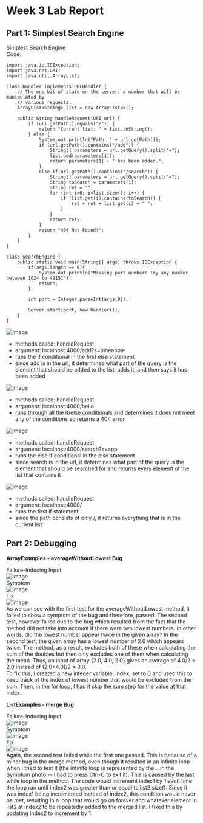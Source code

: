 # Week 3 Lab Report

## Part 1: Simplest Search Engine  
Simplest Search Engine  
Code:  
````
import java.io.IOException;
import java.net.URI;
import java.util.ArrayList;

class Handler implements URLHandler {
    // The one bit of state on the server: a number that will be manipulated by
    // various requests.
    ArrayList<String> list = new ArrayList<>();

    public String handleRequest(URI url) {
        if (url.getPath().equals("/")) {
            return "Current list: " + list.toString();
        } else {
            System.out.println("Path: " + url.getPath());
            if (url.getPath().contains("/add")) {
                String[] parameters = url.getQuery().split("=");
                list.add(parameters[1]);
                return parameters[1] + " has been added.";
            }
            else if(url.getPath().contains("/search")) {
                String[] parameters = url.getQuery().split("=");
                String toSearch = parameters[1];
                String ret = "";
                for (int i=0; i<list.size(); i++) {
                    if (list.get(i).contains(toSearch)) {
                        ret = ret + list.get(i) + " ";
                    }
                }
                return ret;
            }
            return "404 Not Found!";
        }
    }
}

class SearchEngine {
    public static void main(String[] args) throws IOException {
        if(args.length == 0){
            System.out.println("Missing port number! Try any number between 1024 to 49151");
            return;
        }

        int port = Integer.parseInt(args[0]);

        Server.start(port, new Handler());
    }
}
````  

![Image](SearchEngineAdd.png)  
* methods called: handleRequest
* argument: localhost:4000/add?s=pineapple
* runs the if conditional in the first else statement
* since add is in the url, it determines what part of the query is the element that should be added to the list, adds it, and then says it has been added  

![Image](SearchEngineError.png)  
* methods called: handleRequest
* argument: localhost:4000/hello
* runs through all the if/else conditionals and determines it does not meet any of the conditions so returns a 404 error  

![Image](SearchEngineSearch.png)  
* methods called: handleRequest
* argument: localhost:4000/search?s=app
* runs the else if conditional in the else statement
* since search is in the url, it determines what part of the query is the element that should be searched for and returns every element of the list that contains it

![Image](SearchEngineList.png)  
* methods called: handleRequest
* argument: localhost:4000/
* runs the first if statement
* since the path consists of only /, it returns everything that is in the current list  


## Part 2: Debugging    
**ArrayExamples - averageWithoutLowest Bug**  

Failure-Inducing Input  
![Image](ArrayExamplesTests.png)  
Symptom  
![Image](ArrayExamplesFailure.png)  
Fix  
![Image](ArrayExamplesFix.png)  
As we can see with the first test for the averageWithoutLowest method, it failed to show a symptom of the bug and therefore, passed. The second test, however failed due to the bug which resulted from the fact that the method did not take into account if there were two lowest numbers. In other words, did the lowest number appear twice in the given array? In the second test, the given array has a lowest number of 2.0 which appears twice. The method, as a result, excludes both of these when calculating the sum of the doubles but then only excludes one of them when calculating the mean. Thus, an input of array {2.0, 4.0, 2.0} gives an average of 4.0/2 = 2.0 instead of (2.0+4.0)/2 = 3.0.  
To fix this, I created a new integer variable, index, set to 0 and used this to keep track of the index of lowest number that would be excluded from the sum. Then, in the for loop, I had it skip the sum step for the value at that index.  
  
**ListExamples - merge Bug**  

Failure-Inducing Input  
![Image](ListExamplesTests.png)  
Symptom  
![Image](ListExamplesFailure.png)  
Fix  
![Image](ListExamplesFix.png)  
Again, the second test failed while the first one passed. This is because of a minor bug in the merge method, even though it resulted in an infinite loop when I tried to test it (the infinite loop is represented by the .. in the Symptom photo -- I had to press Ctrl-C to exit it). This is caused by the last while loop in the method. The code would increment index1 by 1 each time the loop ran until index2 was greater than or equal to list2.size(). Since it was index1 being incremented instead of index2, this condition would never be met, resulting in a loop that would go on forever and whatever element in list2 at index2 to be repeatedly added to the merged list. I fixed this by updating index2 to increment by 1.